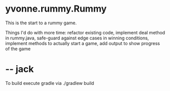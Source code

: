 # yvonne.rummy.Rummy

This is the start to a rummy game.

Things I'd do with more time: refactor existing code, implement deal method in rummy.java, safe-guard 
against edge cases in winning conditions, implement methods to actually start a game, add output to show 
progress of the game


# -- jack
To build execute gradle via ./gradlew build



